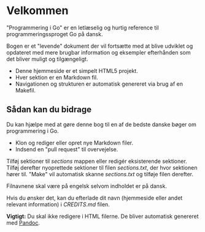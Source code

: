# Velkommen #

"Programmering i Go" er en letlæselig og hurtig reference til programmeringssproget Go på dansk.

Bogen er et "levende" dokument der vil fortsætte med at blive udviklet og opdateret med mere brugbar information og eksempler efterhånden som det bliver muligt og tilgængeligt.

 * Denne hjemmeside er et simpelt HTML5 projekt.
 * Hver sektion er en Markdown fil.
 * Navigationen og strukturen er automatisk genereret via brug af en Makefil.

## Sådan kan du bidrage ##

Du kan hjælpe med at gøre denne bog til en af de bedste danske bøger om programmering i Go.

 * Klon og rediger eller opret nye Markdown filer.
 * Indsend en "pull request" til overvejelse.

Tilføj sektioner til _sections_ mappen eller redigér eksisterende sektioner. Tilføj derefter nyoprettede sektioner til filen _sections.txt_, der hvor sektionen hører til. "Make" vil automatisk skanne _sections.txt_ og tilføje filen derefter.

Filnavnene skal være på engelsk selvom indholdet er på dansk.

Hvis du ønsker det, kan du efterlade dit navn (hjemmeside eller andet relevant information) i _CREDITS.md_ filen.

**Vigtigt:** Du skal ikke redigere i HTML filerne. De bliver automatisk genereret med [Pandoc](http://pandoc.org/).

